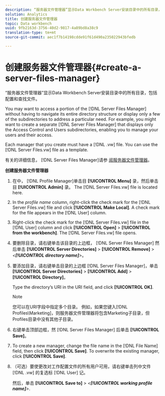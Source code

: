 ```yaml
---
description: “服务器文件管理器”显示Data Workbench Server安装目录中的所有目录，包括配置和查找文件。
solution: Analytics
title: 创建服务器文件管理器
topic: Data workbench
uuid: 9fb2163d-3756-40d2-9817-4a89bd8a38c9
translation-type: tm+mt
source-git-commit: aec1f7b14198cdde91f61d490a235022943bfedb

---
```



# 创建服务器文件管理器{#create-a-server-files-manager}

“服务器文件管理器”显示Data Workbench Server安装目录中的所有目录，包括配置和查找文件。

You may want to access a portion of the [!DNL Server Files Manager] without having to navigate its entire directory structure or display only a few of the subdirectories to address a particular need. For example, you might want to create a separate [!DNL Server Files Manager] that displays only the Access Control and Users subdirectories, enabling you to manage your users and their access.

Each manager that you create must have a [!DNL .vw] file. You can use the [!DNL Server Files.vw] file as a template.

有关的详细信息， [!DNL Server Files Manager]请参 [阅服务器文件管理器](../../../../home/c-get-started/c-admin-intrf/c-svr-files-mgr.md#concept-73a0808487c8424285ae7302f53bc5f4)。

**创建服务器文件管理器**

1. 在中， [!DNL Profile Manager]单击目 **[!UICONTROL Menu]** 录，然后单击目 **[!UICONTROL Admin]** 录。 The [!DNL Server Files.vw] file is located here.
1. In the *profile name* column, right-click the check mark for the [!DNL Server Files.vw] file and click **[!UICONTROL Make Local]**. A check mark for the file appears in the [!DNL User] column.
1. Right-click the check mark for the [!DNL Server Files.vw] file in the [!DNL User] column and click **[!UICONTROL Open]** > **[!UICONTROL from the workbench]**. The [!DNL Server Files.vw] file opens.
1. 要删除目录，请右键单击该目录的上边框， [!DNL Server Files Manager] 然后单击 **[!UICONTROL Server Directories]** > **[!UICONTROL Remove]** > *&lt;**[!UICONTROL directory name]**>*。
1. 要添加目录，请右键单击目录的上边框 [!DNL Server Files Manager]，单击 **[!UICONTROL Server Directories]** > **[!UICONTROL Add]** > **[!UICONTROL Directory]**。

   Type the directory’s URI in the URI field, and click **[!UICONTROL OK]**.

   >[!NOTE]
   >
   >您可以在URI字段中指定多个目录。 例如，如果您键入[!DNL Profiles\Marketing\]，则服务器文件管理器将包含Marketing子目录，但Profiles目录中没有其他子目录。

1. 右键单击顶部边框，然 [!DNL Server Files Manager] 后单击 **[!UICONTROL Save]**。
1. To create a new manager, change the file name in the [!DNL File Name] field, then click **[!UICONTROL Save]**. To overwrite the existing manager, click **[!UICONTROL Save]**.
1. （可选）要使更改对工作配置文件的所有用户可用，请右键单击列中文件 [!DNL .vw] 的复选标 [!DNL User] 记。

   然后，单击 **[!UICONTROL Save to]** > *&lt;**[!UICONTROL working profile name]**>*.

